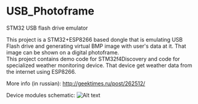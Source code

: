 # USB_Photoframe
STM32 USB flash drive emulator

This project is a STM32+ESP8266 based dongle that is emulating USB Flash drive and generating virtual BMP image with user's data at it.
That image can be shown on a digital photoframe.  
This project contains demo code for STM32f4Discovery and code for specialized weather monitoring device. That device get weather data from the internet using ESP8266.  
  
More info (in russian): http://geektimes.ru/post/262512/

Device modules schematic:
![Alt text](/visio_picture1.png?raw=true "Image")
